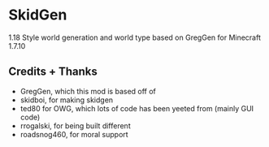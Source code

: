# SkidGen
1.18 Style world generation and world type based on GregGen for Minecraft 1.7.10

## Credits + Thanks
* GregGen, which this mod is based off of
* skidboi, for making skidgen
* ted80 for OWG, which lots of code has been yeeted from (mainly GUI code)
* rrogalski, for being built different
* roadsnog460, for moral support
